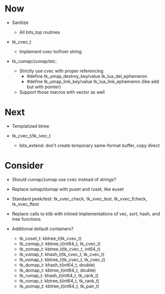 # Now

- Sanitize
    - All bits_top routines

- tk_cvec_t
    - Implement cvec to/from string

- tk_cumap/zumap/etc:
    - Strictly use cvec with proper referencing
        - #define tk_umap_destroy_key/value tk_lua_del_ephemeron
        - #define tk_umap_link_key/value tk_lua_link_ephemeron (like add but with pointer)
    - Support those macros with vector as well

# Next

- Templatized btree

- tk_cvec_t/tk_ivec_t
    - bits_extend: don't create temporary same-format buffer, copy direct

# Consider

- Should cumap/zumap use cvec instead of strings?

- Replace iumap/dumap with puset and ruset, like euset

- Standard peek/test: tk_xvec_check, tk_xvec_test, tk_xvec_fcheck, tk_xvec_ftest

- Replace calls to klib with inlined implementations of vec, sort, hash, and
  tree functions

- Additional default containers?
    - tk_coset_t: kbtree_t(tk_cvec_t)
    - tk_comap_t: kbtree_t(int64_t, tk_cvec_t)
    - tk_zomap_t: kbtree_t(tk_cvec_t, int64_t)
    - tk_vumap_t: khash_t(tk_cvec_t, tk_cvec_t)
    - tk_vomap_t: kbtree_t(tk_cvec_t, tk_cvec_t)
    - tk_dumap_t: khash_t(int64_t, double)
    - tk_domap_t: kbtree_t(int64_t, double)
    - tk_rumap_t: khash_t(int64_t, tk_rank_t)
    - tk_romap_t: kbtree_t(int64_t, tk_rank_t)
    - tk_pomap_t: kbtree_t(int64_t, tk_pair_t)
